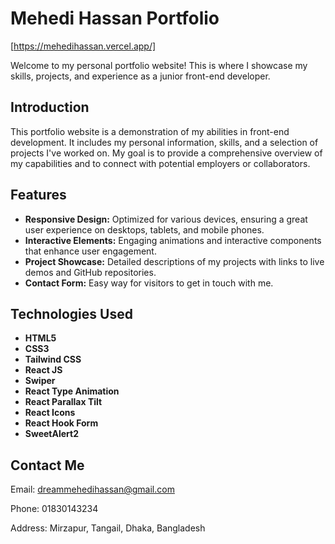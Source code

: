# Mehedi Hassan Portfolio

[https://mehedihassan.vercel.app/]

Welcome to my personal portfolio website! This is where I showcase my skills, projects, and experience as a junior front-end developer.

## Introduction

This portfolio website is a demonstration of my abilities in front-end development. It includes my personal information, skills, and a selection of projects I've worked on. My goal is to provide a comprehensive overview of my capabilities and to connect with potential employers or collaborators.

## Features

- **Responsive Design:** Optimized for various devices, ensuring a great user experience on desktops, tablets, and mobile phones.
- **Interactive Elements:** Engaging animations and interactive components that enhance user engagement.
- **Project Showcase:** Detailed descriptions of my projects with links to live demos and GitHub repositories.
- **Contact Form:** Easy way for visitors to get in touch with me.

## Technologies Used

- **HTML5**
- **CSS3**
- **Tailwind CSS**
- **React JS**
- **Swiper**
- **React Type Animation**
- **React Parallax Tilt**
- **React Icons**
- **React Hook Form**
- **SweetAlert2**

## Contact Me

Email: dreammehedihassan@gmail.com

Phone: 01830143234

Address: Mirzapur, Tangail, Dhaka, Bangladesh
